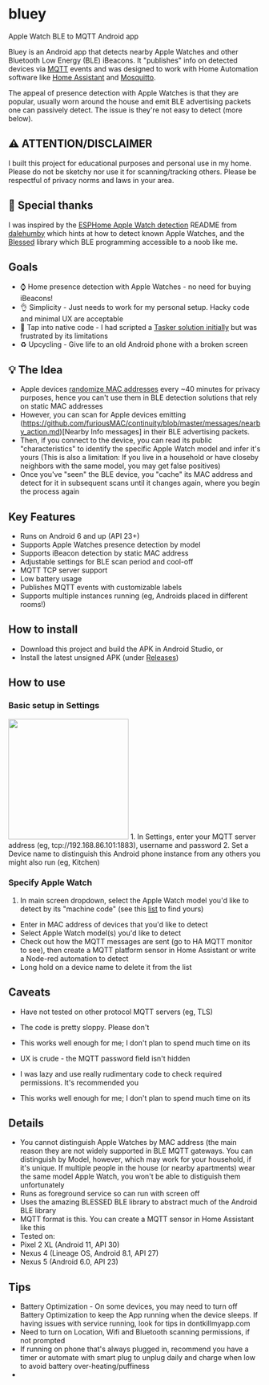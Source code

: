 # bluey
Apple Watch BLE to MQTT Android app

Bluey is an Android app that detects nearby Apple Watches and other Bluetooth Low Energy (BLE) iBeacons. It "publishes" info on detected devices via [MQTT](https://mqtt.org/) events and was designed to work with Home Automation software like [Home Assistant](https://github.com/home-assistant) and [Mosquitto](https://mosquitto.org/). 

The appeal of presence detection with Apple Watches is that they are popular, usually worn around the house and emit BLE advertising packets one can passively detect. The issue is they're not easy to detect (more below).

## :warning: ATTENTION/DISCLAIMER
I built this project for educational purposes and personal use in my home. Please do not be sketchy nor use it for scanning/tracking others. Please be respectful of privacy norms and laws in your area.

## :pray: Special thanks
I was inspired by the [ESPHome Apple Watch detection](https://github.com/dalehumby/ESPHome-Apple-Watch-detection) README from [dalehumby](https://github.com/dalehumby) which hints at how to detect known Apple Watches, and the [Blessed](https://github.com/weliem/blessed-android) library which BLE programming accessible to a noob like me.

## Goals
 * :watch: Home presence detection with Apple Watches - no need for buying iBeacons!
 * :ok_hand: Simplicity - Just needs to work for my personal setup. Hacky code and minimal UX are acceptable
 * :metal: Tap into native code - I had scripted a [Tasker solution initially](https://www.nyctinker.com/post/ble-presence-detection-for-apple-watch-using-tasker) but was frustrated by its limitations
 * :recycle: Upcycling - Give life to an old Android phone with a broken screen

 
## 💡 The Idea
 * Apple devices [randomize MAC addresses](https://support.apple.com/guide/security/bluetooth-security-sec82597d97e/web) every ~40 minutes for privacy purposes, hence you can't use them in BLE detection solutions that rely on static MAC addresses
 * However, you can scan for Apple devices emitting (https://github.com/furiousMAC/continuity/blob/master/messages/nearby_action.md)[Nearby Info messages] in their BLE advertising packets.
 * Then, if you connect to the device, you can read its public "characteristics" to identify the specific Apple Watch model and infer it's yours (This is also a limitation: If you live in a household or have closeby neighbors with the same model, you may get false positives)
 * Once you've "seen" the BLE device, you "cache" its MAC address and detect for it in subsequent scans until it changes again, where you begin the process again

 
## Key Features
 * Runs on Android 6 and up (API 23+)
 * Supports Apple Watches presence detection by model
 * Supports iBeacon detection by static MAC address
 * Adjustable settings for BLE scan period and cool-off
 * MQTT TCP server support
 * Low battery usage
 * Publishes MQTT events with customizable labels
 * Supports multiple instances running (eg, Androids placed in different rooms!)

 ## How to install
  * Download this project and build the APK in Android Studio, or
  * Install the latest unsigned APK (under [Releases](https://github.com/smashteevee/bluey/releases))
  
 ## How to use
 ### Basic setup in Settings
 <img src="https://user-images.githubusercontent.com/59382083/210033590-4cbd5c24-2c85-4af3-8f46-03933c79d533.png" width="240"/>
  1. In Settings, enter your MQTT server address (eg, tcp://192.168.86.101:1883), username and password
  2. Set a Device name to distinguish this Android phone instance from any others you might also run (eg, Kitchen)
 
 ### Specify Apple Watch
  1. In main screen dropdown, select the Apple Watch model you'd like to detect by its "machine code" (see this [list](https://gist.github.com/adamawolf/3048717) to find yours)
  * Enter in MAC address of devices that you'd like to detect
  * Select Apple Watch model(s) you'd like to detect
  * Check out how the MQTT messages are sent (go to HA MQTT monitor to see), then create a MQTT platform sensor in Home Assistant or write a Node-red automation to detect
  * Long hold on a device name to delete it from the list
  
 ## Caveats
  * Have not tested on other protocol MQTT servers (eg, TLS)
  * The code is pretty sloppy. Please don't
  * This works well enough for me; I don't plan to spend much time on its
  * UX is crude - the MQTT password field isn't hidden
  * I was lazy and use really rudimentary code to check required permissions. It's recommended you 
  
  * This works well enough for me; I don't plan to spend much time on its
  
 ## Details
  * You cannot distinguish Apple Watches by MAC address (the main reason they are not widely supported in BLE MQTT gateways. You can distinguish by Model, however, which may work for your household, if it's unique. If multiple people in the house (or nearby apartments) wear the same model Apple Watch, you won't be able to distiguish them unfortunately
  * Runs as foreground service so can run with screen off
  * Uses the amazing BLESSED BLE library to abstract much of the Android BLE library
  * MQTT format is this. You can create a MQTT sensor in Home Assistant like this
  * Tested on: 
   * Pixel 2 XL (Android 11, API 30)
   * Nexus 4 (Lineage OS, Android 8.1, API 27)
   * Nexus 5 (Android 6.0, API 23)
  
 ## Tips
  * Battery Optimization - On some devices, you may need to turn off Battery Optimization to keep the App running when the device sleeps. If having issues with service running, look for tips in dontkillmyapp.com
  * Need to turn on Location, Wifi and Bluetooth scanning permissions, if not prompted
  * If running on phone that's always plugged in, recommend you have a timer or automate with smart plug to unplug daily and charge when low to avoid battery over-heating/puffiness
  * 
